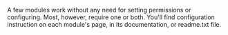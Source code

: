 A few modules work without any need for setting permissions or configuring. Most, however, require one or both. You'll find configuration instruction on each module's page, in its documentation, or readme.txt file.